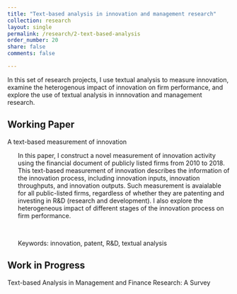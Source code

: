 ```yaml
---
title: "Text-based analysis in innovation and management research"
collection: research
layout: single
permalink: /research/2-text-based-analysis
order_number: 20
share: false
comments: false

---
```

In this set of research projects, I use textual analysis to measure innovation, examine the heterogenous impact of innovation on firm performance, and explore the use of textual analysis in innnovation and management research.

## Working Paper

A text-based measurement of innovation<br/>

<ul>In this paper, I construct a novel measurement of innovation activity using the financial document of publicly listed firms from 2010 to 2018. This text-based measurement of innovation describes the information of the innovation process, including innovation inputs, innovation throughputs, and innovation outputs. Such measurement is avaialable for all public-listed firms, regardless of whether they are patenting and investing in R&D (research and development). I also explore the heterogeneous impact of different stages of the innovation process on firm performance.</ul><br/>

<ul>Keywords: innovation, patent, R&D, textual analysis</ul>


## Work in Progress

Text-based Analysis in Management and Finance Research: A Survey<br/>
